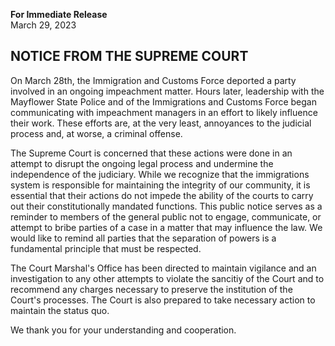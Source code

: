 **For Immediate Release**\
March 29, 2023


## NOTICE FROM THE SUPREME COURT

On March 28th, the Immigration and Customs Force deported a party involved in an ongoing impeachment matter. Hours later, leadership with the Mayflower State Police and of the Immigrations and Customs Force began communicating with impeachment managers in an effort to likely influence their work. These efforts are, at the very least, annoyances to the judicial process and, at worse, a criminal offense. 

The Supreme Court is concerned that these actions were done in an attempt to disrupt the ongoing legal process and undermine the independence of the judiciary. While we recognize that the immigrations system is responsible for maintaining the integrity of our community, it is essential that their actions do not impede the ability of the courts to carry out their constitutionally mandated functions. This public notice serves as a reminder to members of the general public not to engage, communicate, or attempt to bribe parties of a case in a matter that may influence the law. We would like to remind all parties that the separation of powers is a fundamental principle that must be respected.

The Court Marshal's Office has been directed to maintain vigilance and an investigation to any other attempts to violate the sancitiy of the Court and to recommend any charges necessary to preserve the institution of the Court's processes. The Court is also prepared to take necessary action to maintain the status quo.

We thank you for your understanding and cooperation.

##